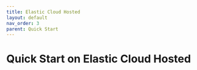 ```yaml
---
title: Elastic Cloud Hosted
layout: default
nav_order: 3
parent: Quick Start
---
```


# Quick Start on Elastic Cloud Hosted